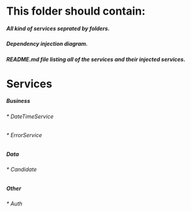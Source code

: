 # This folder should contain:
##### All kind of services seprated by folders.
##### Dependency injection diagram.
##### README.md file listing all of the services and their injected services.

# Services
##### Business
###### * DateTimeService
###### * ErrorService

##### Data
###### * Candidate

##### Other
###### * Auth
